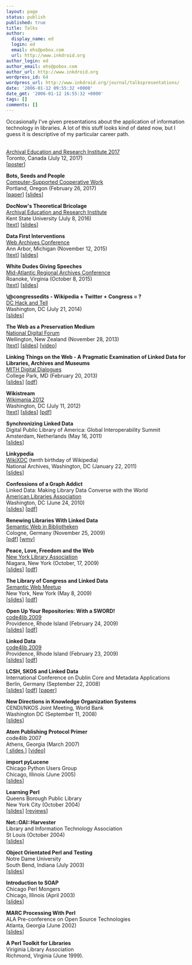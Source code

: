 ```yaml
---
layout: page
status: publish
published: true
title: Talks
author:
  display_name: ed
  login: ed
  email: ehs@pobox.com
  url: http://www.inkdroid.org
author_login: ed
author_email: ehs@pobox.com
author_url: http://www.inkdroid.org
wordpress_id: 64
wordpress_url: http://www.inkdroid.org/journal/talkspresentations/
date: '2006-01-12 09:55:32 +0000'
date_gmt: '2006-01-12 16:55:32 +0000'
tags: []
comments: []
---
```


Occasionally I've given presentations about the application of information
technology in libraries. A lot of this stuff looks kind of dated now, but I 
guess it is descriptive of my particular career path.

<p class="story">
<strong></strong><br>
<a href="http://aeri2017.org/">Archival Education and Research Institute 2017</a><br>
Toronto, Canada (July 12, 2017)<br>
[<a href="aeri2017.pdf">poster</a>]
</p>

<p class="story">
<strong>Bots, Seeds and People</strong><br>
<a href="https://cscw.acm.org/2017/">Computer-Supported Cooperative Work</a><br>
Portland, Oregon (February 26, 2017)<br>
[<a href="https://arxiv.org/abs/1611.02493v1">paper</a>] [<a href="http://edsu.github.io/bots-seeds-people/#/">slides</a>]
</p>

<p class="story">
<strong>DocNow's Theoretical Bricolage</strong><br>
<a href="http://www.kent.edu/aeri2016">Archival Education and Research Institute</a><br>
Kent State University (July 8, 2016)<br>
[<a href="https://inkdroid.org/2016/07/07/docnow-bricoloage/">text</a>] [<a href="https://edsu.github.io/docnow-bricolage/#/">slides</a>]
</p>

<p class="story">
<strong>Data First Interventions</strong><br>
<a href="http://www.lib.umich.edu/webarchivesconference">Web Archives Conference</a><br>
Ann Arbor, Michigan (November 12, 2015)<br>
[<a href="http://inkdroid.org/2015/11/12/data-first/">text</a>] [<a href="http://edsu.github.io/ferguson-tweet-viewer/">slides</a>]
</p>

<p class="story">
<strong>White Dudes Giving Speeches</strong><br>
<a href="">Mid-Atlantic Regional Archives Conference</a><br>
Roanoke, Virginia (October 8, 2015)<br>
[<a href="http://inkdroid.org/2015/10/09/white-dudes-giving-speeches/">text</a>] [<a href="https://edsu.github.io/marac-slides/">slides</a>]
</p>

<p class="story">
  <strong>\@congressedits - Wikipedia + Twitter + Congress = ?</strong><br /><a href="http://hackandtell.org/">DC Hack and Tell</a><br />Washington, DC (July 21, 2014)<br /> [<a href="https://edsu.github.io/congressedits-slides/">slides</a>]</p>
<p class="story">
  <strong>The Web as a Preservation Medium</strong><br /> <a href="http://www.ndf.org.nz/">National Digital Forum</a><br /> Wellington, New Zealand (November 28, 2013)<br /> [<a href="http://inkdroid.org/journal/2013/11/26/the-web-as-a-preservation-medium/">text</a>] [<a href="http://edsu.github.io/webpresmed/#/">slides</a>] [<a href="https://www.youtube.com/watch?v=HpJgX8a9d3I">video</a>]</p>
<p class="story">
  <strong>Linking Things on the Web - A Pragmatic Examination of Linked Data for Libraries, Archives and Museums</strong><br /> <a href="http://mith.umd.edu/podcasts/ed-summers-linking-things-on-the-web-a-pragmatic-examination-of-linked-data/">MITH Digital Dialogues</a><br />College Park, MD (February 20, 2013)<br />[<a href="https://docs.google.com/presentation/d/1XssMWh5yOIqr9O31usHKO3whX2VtyBt3cXETK1NeLh4/edit?usp=sharing">slides</a>] [<a href="http://inkdroid.org/talks/LinkingThingsOnTheWeb.pdf">pdf</a>]</p>
<p class="story">
  <strong>Wikistream</strong><br /><a href="http://wikimania2012.wikimedia.org/">Wikimania 2012</a><br /> Washington, DC (July 11, 2012)<br />[<a href="http://inkdroid.org/journal/2012/07/11/wikimania/">text</a>] [<a href="https://docs.google.com/presentation/d/1O3WmtCCiB7LWXRNerC4TQzg6g-MR5wqC0XpedG0qm84/edit">slides</a>] [<a href="http://commons.wikimedia.org/w/index.php?title=File:Wikistream.pdf">pdf</a>]</p>
<p class="story">
  <strong>Synchronizing Linked Data</strong><br /> Digital Public Library of America: Global Interoperability Summit<br /> Amsterdam, Netherlands (May 16, 2011)<br />[<a href="https://docs.google.com/present/view?id=dv89m3d_512fd83d9c5">slides</a>]</p>
<p class="story">
  <strong>Linkypedia</strong><br /><a href="http://ten.wikipedia.org/">WikiXDC</a> (tenth birthday of Wikipedia)<br /> National Archives, Washington, DC (January 22, 2011)<br />[<a href="https://docs.google.com/present/view?id=dv89m3d_497c98tp7g5">slides</a>]</p>
<p class="story">
  <strong>Confessions of a Graph Addict</strong><br />Linked Data: Making Library Data Converse with the World<br /><a href="http://www.ala.org">American Libraries Association</a><br />Washington, DC (June 24, 2010)<br />[<a href="http://docs.google.com/present/edit?id=0AU6uboYXcJbBZHY4OW0zZF80MDZnNGtoMzRreA">slides</a>] [<a href="/talks/confessions.pdf">pdf</a>]</p>
<p class="story">
  <strong>Renewing Libraries With Linked Data</strong><br /><a href="http://www.swib09.de/">Semantic Web in Bibliotheken</a><br /> Cologne, Germany (November 25, 2009)<br /> [<a href="/talks/swib09.pdf">pdf</a>] [<a href="http://youtu.be/9C7vf7RKvlg">wmv</a>]</p>
<p class="story">
  <strong>Peace, Love, Freedom and the Web</strong><br /><a href="http://nyla.org/">New York Library Association</a><br /> Niagara, New York (October, 17, 2009)<br />[<a href="/talks/lod-nyla.ppt">slides</a>] [<a href="/talks/lod-nyla.pdf">pdf</a>]</p>
<p class="story">
  <strong>The Library of Congress and Linked Data</strong><br /><a href="http://semweb.meetup.com/25/calendar/9882537/">Semantic Web Meetup</a><br />New York, New York (May 8, 2009)<br />[<a href="/talks/semwebnyc.ppt">slides</a>] [<a href="/talks/semwebnyc.pdf">pdf</a>]</p>
<p class="story">
  <strong>Open Up Your Repositories: With a SWORD!</strong><br /><a href="http://code4lib.org/2009">code4lib 2009</a><br /> Providence, Rhode Island (February 24, 2009)<br />[<a href="/talks/sword.ppt">slides</a>] [<a href="/talks/sword.pdf">pdf</a>]</p>
<p class="story">
  <strong>Linked Data</strong><br /><a href="http://code4lib.org/2009">code4lib 2009</a><br />Providence, Rhode Island (February 23, 2009)<br />[<a href="/talks/c4links.ppt">slides</a>] [<a href="/talks/c4links.pdf">pdf</a>]</p>
<p class="story">
  <strong>LCSH, SKOS and Linked Data</strong><br />International Conference on Dublin Core and Metadata Applications<br />Berlin, Germany (September 22, 2008)<br />[<a href="/talks/dc2008.ppt">slides</a>] [<a href="/talks/dc2008.pdf">pdf</a>] [<a href="http://arxiv.org/abs/0805.2855">paper</a>]</p>
<p class="story">
  <strong>New Directions in Knowledge Organization Systems</strong><br />CENDI/NKOS Joint Meeting, World Bank<br />Washington DC (September 11, 2008)<br />[<a href="/talks/cendi-nkos.ppt">slides</a>]</p>
<p class="story">
  <strong>Atom Publishing Protocol Primer</strong><br />code4lib 2007<br />Athens, Georgia (March 2007)<br />[<a href="/talks/app"> slides </a>] [<a title="video" href="http://code4lib.org/2007/summers">video</a>]</p>
<p class="story">
  <strong>import pyLucene</strong><br />Chicago Python Users Group<br /> Chicago, Illinois (June 2005)<br />[<a href="/talks/pylucene/">slides</a>]</p>
<p class="story">
  <strong>Learning Perl</strong><br />Queens Borough Public Library<br />New York City (October 2004)<br />[<a href="/talks/queens/perlintro.pdf">slides</a>] [<a href="/talks/queens/reviews.doc">reviews</a>]</p>
<p class="story">
  <strong>Net::OAI::Harvester</strong><br />Library and Information Technology Association<br />St Louis (October 2004)<br />[<a href="/talks/oai-lita/oai-lita.pdf">slides</a>]</p>
<p class="story">
  <strong>Object Orientated Perl and Testing</strong><br />Notre Dame University<br />South Bend, Indiana (July 2003)<br />[<a href="/talks/notredame/">slides</a>]</p>
<p class="story">
  <strong>Introduction to SOAP</strong><br />Chicago Perl Mongers<br />Chicago, Illinois (April 2003)<br />[<a href="/talks/soap">slides</a>]</p>
<p class="story">
  <strong>MARC Processing With Perl</strong><br />ALA Pre-conference on Open Source Technologies<br />Atlanta, Georgia (June 2002)<br />[<a href="/talks/MARC_Record.html">slides</a>]</p>
<p class="story">
  <strong>A Perl Toolkit for Libraries</strong><br />Viriginia Library Association<br />Richmond, Virginia (June 1999).</p>

